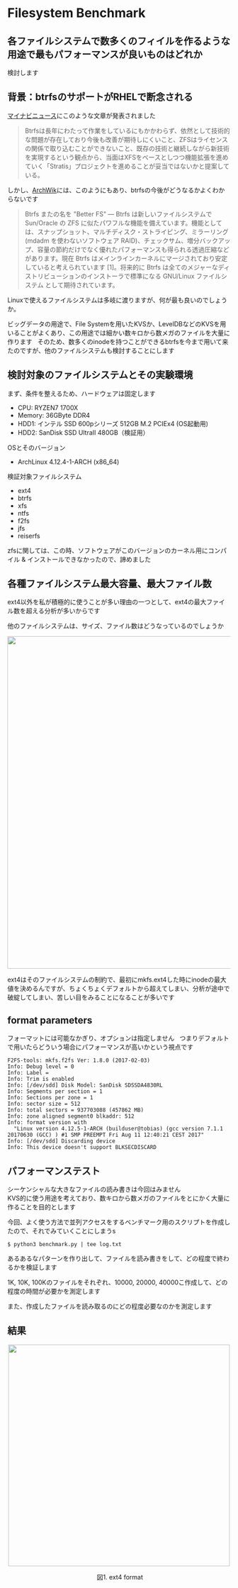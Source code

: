 # Filesystem Benchmark

## 各ファイルシステムで数多くのフィイルを作るような用途で最もパフォーマンスが良いものはどれか
検討します


## 背景：btrfsのサポートがRHELで断念される
[マイナビニュース](http://news.mynavi.jp/news/2017/08/04/056/)にこのような文章が発表されました  

> Btrfsは長年にわたって作業をしているにもかかわらず、依然として技術的な問題が存在しており今後も改善が期待しにくいこと、ZFSはライセンスの関係で取り込むことができないこと、既存の技術と継続しながら新技術を実現するという観点から、当面はXFSをベースとしつつ機能拡張を進めていく「Stratis」プロジェクトを進めることが妥当ではないかと提案している。

しかし、[ArchWik](https://wiki.archlinuxjp.org/index.php/Btrfs)には、このようにもあり、btrfsの今後がどうなるかよくわからないです  
> Btrfs またの名を "Better FS" — Btrfs は新しいファイルシステムで Sun/Oracle の ZFS に似たパワフルな機能を備えています。機能としては、スナップショット、マルチディスク・ストライピング、ミラーリング (mdadm を使わないソフトウェア RAID)、チェックサム、増分バックアップ、容量の節約だけでなく優れたパフォーマンスも得られる透過圧縮などがあります。現在 Btrfs はメインラインカーネルにマージされており安定していると考えられています [1]。将来的に Btrfs は全てのメジャーなディストリビューションのインストーラで標準になる GNU/Linux ファイルシステム として期待されています。

Linuxで使えるファイルシステムは多岐に渡りますが、何が最も良いのでしょうか。 

ビッグデータの用途で、File Systemを用いたKVSか、LevelDBなどのKVSを用いることがよくあり、この用途では細かい数キロから数メガのファイルを大量に作ります  
そのため、数多くのinodeを持つことができるbtrfsを今まで用いて来たのですが、他のファイルシステムも検討することにします  

## 検討対象のファイルシステムとその実験環境
まず、条件を整えるため、ハードウェアは固定します
- CPU: RYZEN7 1700X
- Memory: 36GByte DDR4
- HDD1: インテル SSD 600pシリーズ 512GB M.2 PCIEx4 (OS起動用)
- HDD2: SanDisk SSD UltraII 480GB（検証用）

OSとそのバージョン
- ArchLinux 4.12.4-1-ARCH (x86_64)

検証対象ファイルシステム
- ext4
- btrfs
- xfs
- ntfs
- f2fs
- jfs
- reiserfs

zfsに関しては、この時、ソフトウェアがこのバージョンのカーネル用にコンパイル & インストールできなかったので、諦めました

## 各種ファイルシステム最大容量、最大ファイル数
ext4以外を私が積極的に使うことが多い理由の一つとして、ext4の最大ファイル数を超える分析が多いからです  

他のファイルシステムは、サイズ、ファイル数はどうなっているのでしょうか
<p align="center">
  <img width="750px" src="https://user-images.githubusercontent.com/4949982/29271950-e431e980-8138-11e7-9f4c-a569ba38a3f4.png">
</p>

ext4はそのファイルシステムの制約で、最初にmkfs.ext4した時にinodeの最大値を決めるんですが、ちょくちょくデフォルトから超えてしまい、分析が途中で破綻してしまい、苦しい目をみることになることが多いです　　　


## format parameters
フォーマットには可能なかぎり、オプションは指定しません  
つまりデフォルトで用いたらどういう場合にパフォーマンスが高いかという視点です  
```console:f2fs
F2FS-tools: mkfs.f2fs Ver: 1.8.0 (2017-02-03)
Info: Debug level = 0
Info: Label = 
Info: Trim is enabled
Info: [/dev/sdd] Disk Model: SanDisk SDSSDA4830RL
Info: Segments per section = 1
Info: Sections per zone = 1
Info: sector size = 512
Info: total sectors = 937703088 (457862 MB)
Info: zone aligned segment0 blkaddr: 512
Info: format version with
  "Linux version 4.12.5-1-ARCH (builduser@tobias) (gcc version 7.1.1 20170630 (GCC) ) #1 SMP PREEMPT Fri Aug 11 12:40:21 CEST 2017"
Info: [/dev/sdd] Discarding device
Info: This device doesn't support BLKSECDISCARD
```

## パフォーマンステスト
シーケンシャルな大きなファイルの読み書きは今回はみません  
KVS的に使う用途を考えており、数キロから数メガのファイルをとにかく大量に作ることを目的とします　　

今回、よく使う方法で並列アクセスをするベンチマーク用のスクリプトを作成したので、それでみていくことにしまうs
```console
$ python3 benchmark.py | tee log.txt
```
あるあるなパターンを作り出して、ファイルを読み書きをして、どの程度で終わるかを検証します  

1K, 10K, 100Kのファイルをそれぞれ、10000, 20000, 40000こ作成して、どの程度の時間が必要かを測定します  

また、作成したファイルを読み取るのにどの程度必要なのかを測定します  

## 結果
<p align="center">
  <img width="500px" src="https://user-images.githubusercontent.com/4949982/29276439-9c5c2c72-8149-11e7-9ba4-5229ed9579ea.png">
</p>
<div align="center">  図1. ext4 format </div>
